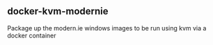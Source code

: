 ## docker-kvm-modernie

Package up the modern.ie windows images to be run using kvm via a docker container
